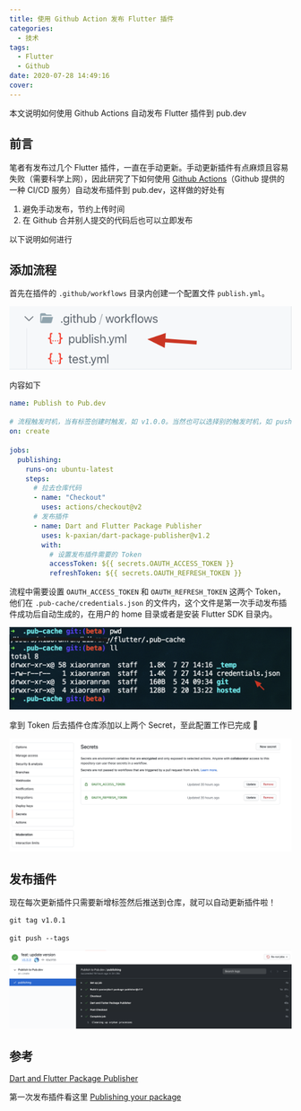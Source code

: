 ```yaml
---
title: 使用 Github Action 发布 Flutter 插件
categories:
  - 技术
tags:
  - Flutter
  - Github
date: 2020-07-28 14:49:16
cover:
---
```


本文说明如何使用 Github Actions 自动发布 Flutter 插件到 pub.dev

<!--more-->

## 前言

笔者有发布过几个 Flutter 插件，一直在手动更新。手动更新插件有点麻烦且容易失败（需要科学上网），因此研究了下如何使用 [Github Actions](https://help.github.com/en/actions)（Github 提供的一种 CI/CD 服务）自动发布插件到 pub.dev，这样做的好处有

1. 避免手动发布，节约上传时间
2. 在 Github 合并别人提交的代码后也可以立即发布

以下说明如何进行

## 添加流程

首先在插件的 `.github/workflows` 目录内创建一个配置文件 `publish.yml`。

![publish](./images/github-action-publish-flutter-plugin/publish.png)

内容如下

```yml
name: Publish to Pub.dev

# 流程触发时机，当有标签创建时触发，如 v1.0.0。当然也可以选择别的触发时机，如 push，release 等
on: create

jobs:
  publishing:
    runs-on: ubuntu-latest
    steps:
      # 拉去仓库代码
      - name: "Checkout"
        uses: actions/checkout@v2
      # 发布插件
      - name: Dart and Flutter Package Publisher
        uses: k-paxian/dart-package-publisher@v1.2
        with:
          # 设置发布插件需要的 Token
          accessToken: ${{ secrets.OAUTH_ACCESS_TOKEN }}
          refreshToken: ${{ secrets.OAUTH_REFRESH_TOKEN }}
```

流程中需要设置 `OAUTH_ACCESS_TOKEN` 和 `OAUTH_REFRESH_TOKEN` 这两个 Token，他们在 `.pub-cache/credentials.json` 的文件内，这个文件是第一次手动发布插件成功后自动生成的，在用户的 home 目录或者是安装 Flutter SDK 目录内。

![credentials](./images/github-action-publish-flutter-plugin/credentials.png)

拿到 Token 后去插件仓库添加以上两个 Secret，至此配置工作已完成 🎉

![secrets](./images/github-action-publish-flutter-plugin/secrets.png)

## 发布插件

现在每次更新插件只需要新增标签然后推送到仓库，就可以自动更新插件啦！

```
git tag v1.0.1

git push --tags
```

![action](./images/github-action-publish-flutter-plugin/action.png)

## 参考

[Dart and Flutter Package Publisher](https://github.com/marketplace/actions/dart-and-flutter-package-publisher)

第一次发布插件看这里 [Publishing your package](https://flutter.cn/docs/development/packages-and-plugins/developing-packages)
